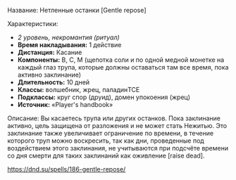 Название: Нетленные останки \[Gentle repose] 

Характеристики:
- *2 уровень, некромантия (ритуал)*
- **Время накладывания:** 1 действие
- **Дистанция:** Касание
- **Компоненты:** В, С, М (щепотка соли и по одной медной монетке на каждый глаз трупа, которые должны оставаться там все время, пока активно заклинание)
- **Длительность:** 10 дней
- **Классы:** волшебник, жрец, паладинTCE
- **Подклассы:** круг спор (друид), домен упокоения (жрец)
- **Источник:** «Player's handbook»

Описание:
Вы касаетесь трупа или других останков. Пока заклинание активно, цель защищена от разложения и не может стать Нежитью.
Это заклинание также увеличивает ограничение по времени, в течение которого труп можно воскресить, так как дни, проведенные под воздействием этого заклинания, не учитываются при подсчёте времени со дня смерти для таких заклинаний как оживление [raise dead].

https://dnd.su/spells/186-gentle-repose/